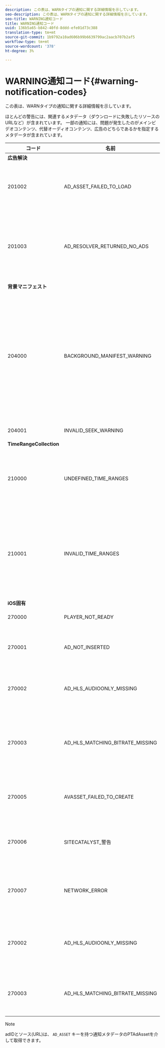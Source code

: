 ```yaml
---
description: この表は、WARNタイプの通知に関する詳細情報を示しています。
seo-description: この表は、WARNタイプの通知に関する詳細情報を示しています。
seo-title: WARNING通知コード
title: WARNING通知コード
uuid: 136b5a65-b842-40fd-8ddd-efe01d73c388
translation-type: tm+mt
source-git-commit: 1b9792a10ad606b99b6639799ac2aacb707b2af5
workflow-type: tm+mt
source-wordcount: '378'
ht-degree: 3%

---
```



# WARNING通知コード{#warning-notification-codes}

この表は、WARNタイプの通知に関する詳細情報を示しています。

<!--<a id="section_F25366B6703040E3ADA993C113618F01"></a>-->

ほとんどの警告には、関連するメタデータ（ダウンロードに失敗したリソースのURLなど）が含まれています。 一部の通知には、問題が発生したのがメインビデオコンテンツ、代替オーディオコンテンツ、広告のどちらであるかを指定するメタデータが含まれています。

<table frame="all" colsep="1" rowsep="1" id="table_C24772DF203B4DB2ACE6B475698C4C58"> 
 <thead> 
  <tr rowsep="1"> 
   <th colname="1" class="entry"> コード </th> 
   <th colname="2" class="entry"> 名前 </th> 
   <th colname="3" class="entry"> 内部通知 </th> 
   <th colname="4" class="entry"> メタデータキー </th> 
   <th colname="5" class="entry"> コメント </th> 
  </tr> 
 </thead>
 <tbody> 
  <tr rowsep="1"> 
   <td colname="1"><b>広告解決</b> </td> 
   <td colname="2"> </td>
   <td colname="3"> </td>
   <td colname="4"> </td>
   <td colname="5"> </td>
  </tr> 
  <tr rowsep="1"> 
   <td colname="1"><span class="codeph"> 201002</span> </td> 
   <td colname="2"><span class="codeph"> AD_ASSET_FAILED_TO_LOAD</span> </td> 
   <td colname="3"> <p>なし </p> </td> 
   <td colname="4"><span class="codeph"> AD_ASSET, INTERNAL_ERROR</span> </td> 
   <td colname="5"> <p>広告クリエイティブの読み込み中にエラーが発生しました。 </p> </td> 
  </tr> 
  <tr rowsep="1"> 
   <td colname="1"><span class="codeph"> 201003</span> </td> 
   <td colname="2"><span class="codeph"> AD_RESOLVER_RETURNED_NO_ADS</span> </td> 
   <td colname="3"> <p>なし </p> </td> 
   <td colname="4"><span class="codeph"> INTERNAL_ERROR, AD_ID,DESCRIPTION</span> </td> 
   <td colname="5"> <p>VAST URLが無効であるか、VASTラッパーから広告が返されなかったため、広告の解決に失敗しました。 </p> </td> 
  </tr> 
  <tr rowsep="1"> 
   <td colname="1"><b>背景マニフェスト</b> </td> 
   <td colname="2"> </td>
   <td colname="3"> </td>
   <td colname="4"> </td>
   <td colname="5"> </td>
  </tr> 
  <tr rowsep="1"> 
   <td colname="1"><span class="codeph"> 204000 </span> </td> 
   <td colname="2"><span class="codeph"> BACKGROUND_MANIFEST_WARNING</span> </td> 
   <td colname="3"> <p>なし </p> </td> 
   <td colname="4"><span class="codeph"> BACKGROUND_MANIFEST_WARNING_ERROR</span><span class="codeph"> BACKGROUND_MANIFEST_WARNING_NAME</span><span class="codeph"> DESCRIPTION</span> </td> 
   <td colname="5"> <p> バックグラウンドマニフェストのダウンロードでエラーが発生しました。 バックグラウンドマニフェストの更新に関する問題は、TVSDKの警告としてディスパッチされ、再生が停止することはありません。 </p> </td> 
  </tr> 
  <tr rowsep="1"> 
   <td colname="1"><span class="codeph"> 204001 </span> </td> 
   <td colname="2"><span class="codeph"> INVALID_SEEK_WARNING</span> </td> 
   <td colname="3"> <p>なし </p> </td> 
   <td colname="4"><span class="codeph"> 説明</span> </td> 
   <td colname="5"> <p></p> </td> 
  </tr> 
  <tr rowsep="1"> 
   <td colname="1"><b>TimeRangeCollection</b> </td> 
   <td colname="2"> </td>
   <td colname="3"> </td>
   <td colname="4"> </td>
   <td colname="5"> </td>
  </tr> 
  <tr rowsep="1"> 
   <td colname="1"><span class="codeph"> 210000 </span> </td> 
   <td colname="2"><span class="codeph"> UNDEFINED_TIME_RANGES </span> </td> 
   <td colname="3"> <p>なし </p> </td> 
   <td colname="4"> なし </td> 
   <td colname="5"> 広告シグナリングモードは、カスタム範囲として定義されますが、範囲が定義されていません。 </td> 
  </tr> 
  <tr rowsep="1"> 
   <td colname="1"><span class="codeph"> 210001 </span> </td> 
   <td colname="2"><span class="codeph"> INVALID_TIME_RANGES </span> </td> 
   <td colname="3"> <p>なし </p> </td> 
   <td colname="4"><span class="codeph"> 説明 </span> </td> 
   <td colname="5"> <p> 1つ以上の時間範囲が無効で、無視または変更されます。 </p> <p> DESCRIPTIONは、無効な範囲の説明を含む文字列です。 </p> </td> 
  </tr> 
  <tr rowsep="1"> 
   <td colname="1"><b>iOS固有</b> </td> 
   <td colname="2"> </td>
   <td colname="3"> </td>
   <td colname="4"> </td>
   <td colname="5"> </td>
  </tr> 
  <tr rowsep="1"> 
   <td colname="1"><span class="codeph"> 270000 </span> </td> 
   <td colname="2"><span class="codeph"> PLAYER_NOT_READY </span> </td> 
   <td colname="3"> <p>なし </p> </td> 
   <td colname="4"><span class="codeph"> 説明 </span> </td> 
   <td colname="5"> </td> 
  </tr> 
  <tr rowsep="1"> 
   <td colname="1"><span class="codeph"> 270001 </span> </td> 
   <td colname="2"><span class="codeph"> AD_NOT_INSERTED </span> </td> 
   <td colname="3"> <p>なし </p> </td> 
   <td colname="4"> <p>なし </p> </td> 
   <td colname="5"> <p>ADがストリームに挿入されませんでした。 </p> </td> 
  </tr> 
  <tr rowsep="1"> 
   <td colname="1"><span class="codeph"> 270002 </span> </td> 
   <td colname="2"><span class="codeph"> AD_HLS_AUDIOONLY_MISSING </span> </td> 
   <td colname="3"><span class="codeph"> AD_NOT_INSERTED </span> </td> 
   <td colname="4"> <p>なし </p> </td> 
   <td colname="5"> <p>広告にオーディオ専用ストリームが含まれていません </p> </td> 
  </tr> 
  <tr rowsep="1"> 
   <td colname="1"><span class="codeph"> 270003 </span> </td> 
   <td colname="2"><span class="codeph"> AD_HLS_MATCHING_BITRATE_MISSING </span> </td> 
   <td colname="3"><span class="codeph"> AD_NOT_INSERTED </span> </td> 
   <td colname="4"> <p>なし </p> </td> 
   <td colname="5"> <p>コンテンツの現在のビットレートに一致する広告ストリームが見つかりません。 </p> <p>  </p> </td> 
  </tr> 
  <tr rowsep="1"> 
   <td colname="1"><span class="codeph"> 270005 </span> </td> 
   <td colname="2"><span class="codeph"> AVASSET_FAILED_TO_CREATE </span> </td> 
   <td colname="3"><span class="codeph"> PLAYBACK_ERROR </span> </td> 
   <td colname="4"> <p>なし </p> </td> 
   <td colname="5"> <p>AVAssetの作成時にエラーが発生しました。 </p> </td> 
  </tr> 
  <tr rowsep="1"> 
   <td colname="1"><span class="codeph"> 270006 </span> </td> 
   <td colname="2"><span class="codeph"> SITECATALYST_警告 </span> </td> 
   <td colname="3"> <p>なし </p> </td> 
   <td colname="4"><span class="codeph"> 説明 </span> </td> 
   <td colname="5"> <p>警告：sitecatalyst警告の説明を参照してください。 </p> </td> 
  </tr> 
  <tr rowsep="1"> 
   <td colname="1"><span class="codeph"> 270007 </span> </td> 
   <td colname="2"><span class="codeph"> NETWORK_ERROR </span> </td> 
   <td colname="3"> <p>なし </p> </td> 
   <td colname="4"><span class="codeph"> URL </span> </td> 
   <td colname="5"> <p>ネットワークからのデータ取得中にエラーが発生しました。 </p> </td> 
  </tr> 
  <tr rowsep="1"> 
   <td colname="1"><span class="codeph"> 270002</span> </td> 
   <td colname="2"><span class="codeph"> AD_HLS_AUDIOONLY_MISSING</span> </td> 
   <td colname="3"> <p>なし </p> </td> 
   <td colname="4"><span class="codeph"> AD_ASSET</span> </td> 
   <td colname="5"> <p>この広告のオーディオが見つからないため、音声を聞くことができません </p> </td> 
  </tr> 
  <tr rowsep="1"> 
   <td colname="1"><span class="codeph"> 270003</span> </td> 
   <td colname="2"><span class="codeph"> AD_HLS_MATCHING_BITRATE_MISSING</span> </td> 
   <td colname="3"> <p>なし </p> </td> 
   <td colname="4"><span class="codeph"> AD_ASSET</span> </td> 
   <td colname="5"> <p>一致するビットレートがありません。 </p> <p>  </p>
    <!-- workaround for PDF having too much negative kerning in column 2 --> </td> 
  </tr> 
 </tbody> 
</table>

>[!NOTE]
>
>adIDとソース(URL)は、 `AD_ASSET` キーを持つ通知メタデータのPTAdAssetを介して取得できます。
